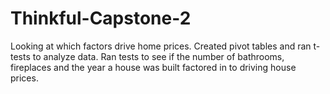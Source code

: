 # Thinkful-Capstone-2
Looking at which factors drive home prices.  Created pivot tables and ran t-tests to analyze data.  Ran tests to see if the number of bathrooms, fireplaces and the year a house was built factored in to driving house prices. 
